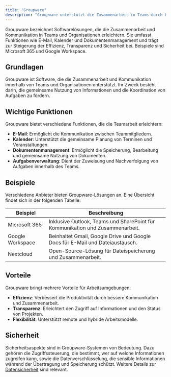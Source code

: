 ```yaml
---
title: "Groupware"
description: "Groupware unterstützt die Zusammenarbeit in Teams durch Funktionen wie E-Mail, Kalender und Dokumentenmanagement. Beispiele sind Microsoft 365 und Google Workspace. Sie verbessert Effizienz, Transparenz und Sicherheit."
---
```


Groupware bezeichnet Softwarelösungen, die die Zusammenarbeit und Kommunikation in Teams und Organisationen erleichtern. Sie umfasst Funktionen wie E-Mail, Kalender und Dokumentenmanagement und trägt zur Steigerung der Effizienz, Transparenz und Sicherheit bei. Beispiele sind Microsoft 365 und Google Workspace.

## Grundlagen
Groupware ist Software, die die Zusammenarbeit und Kommunikation innerhalb von Teams und Organisationen unterstützt. Ihr Zweck besteht darin, die gemeinsame Nutzung von Informationen und die Koordination von Aufgaben zu fördern.

## Wichtige Funktionen
Groupware bietet verschiedene Funktionen, die die Teamarbeit erleichtern:

- **E-Mail**: Ermöglicht die Kommunikation zwischen Teammitgliedern.
- **Kalender**: Unterstützt die gemeinsame Planung von Terminen und Veranstaltungen.
- **Dokumentenmanagement**: Ermöglicht die Speicherung, Bearbeitung und gemeinsame Nutzung von Dokumenten.
- **Aufgabenverwaltung**: Dient der Zuweisung und Nachverfolgung von Aufgaben innerhalb des Teams.

## Beispiele
Verschiedene Anbieter bieten Groupware-Lösungen an. Eine Übersicht findet sich in der folgenden Tabelle:

| Beispiel          | Beschreibung                                                                 |
|-------------------|------------------------------------------------------------------------------|
| Microsoft 365    | Inklusive Outlook, Teams und SharePoint für Kommunikation und Zusammenarbeit. |
| Google Workspace | Beinhaltet Gmail, Google Drive und Google Docs für E-Mail und Dateiaustausch. |
| Nextcloud        | Open-Source-Lösung für Dateispeicherung und Zusammenarbeit.                  |

## Vorteile
Groupware bringt mehrere Vorteile für Arbeitsumgebungen:

- **Effizienz**: Verbessert die Produktivität durch bessere Kommunikation und Zusammenarbeit.
- **Transparenz**: Erleichtert den Zugriff auf Informationen und den Status von Projekten.
- **Flexibilität**: Unterstützt remote und hybride Arbeitsmodelle.

## Sicherheit
Sicherheitsaspekte sind in Groupware-Systemen von Bedeutung. Dazu gehören die Zugriffssteuerung, die bestimmt, wer auf welche Informationen zugreifen kann, sowie die Datenverschlüsselung, die sensible Informationen während der Übertragung und Speicherung schützt. Weitere Details zur [Datensicherheit](/open-fidup/lerninhalte/datensicherheit) sind relevant.